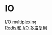 # IO

[I/O multiplexing](https://notes.shichao.io/unp/ch6/)  
[Redis 和 I/O 多路复用](https://draveness.me/redis-io-multiplexing/)
